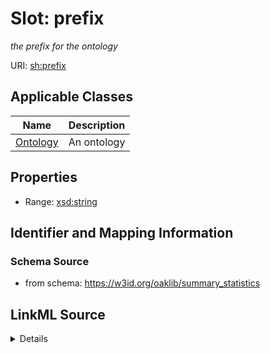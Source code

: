 # Slot: prefix
_the prefix for the ontology_


URI: [sh:prefix](https://w3id.org/shacl/prefix)



<!-- no inheritance hierarchy -->




## Applicable Classes

| Name | Description |
| --- | --- |
[Ontology](Ontology.md) | An ontology






## Properties

* Range: [xsd:string](http://www.w3.org/2001/XMLSchema#string)







## Identifier and Mapping Information







### Schema Source


* from schema: https://w3id.org/oaklib/summary_statistics




## LinkML Source

<details>
```yaml
name: prefix
description: the prefix for the ontology
from_schema: https://w3id.org/oaklib/summary_statistics
rank: 1000
slot_uri: sh:prefix
alias: prefix
owner: Ontology
domain_of:
- Ontology
range: string

```
</details>